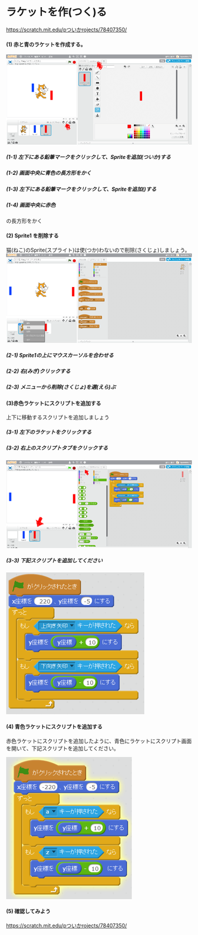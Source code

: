 # ラケットを作(つく)る
https://scratch.mit.edu/pついかrojects/78407350/

#### (1) 赤と青のラケットを作成する。
![](create_racket_001a.png)
##### (1-1) 左下にある鉛筆マークをクリックして、Spriteを追加(ついか)する
##### (1-2) 画面中央に青色の長方形をかく
##### (1-3) 左下にある鉛筆マークをクリックして、Spriteを追加()する
##### (1-4) 画面中央に赤色
の長方形をかく

#### (2) Sprite1 を削除する
猫(ねこ)のSprite(スプライト)は使(つか)わないので削除(さくじょ)しましょう。
![](create_racket_002a.png)
##### (2-1) Sprite1の上にマウスカーソルを合わせる
##### (2-2) 右(みぎ)クリックする
##### (2-3) メニューから削除(さくじょ)を選(えら)ぶ

#### (3)赤色ラケットにスクリプトを追加する
上下に移動するスクリプトを追加しましょう
##### (3-1) 左下のラケットをクリックする
##### (3-2) 右上のスクリプトタブをクリックする
![](create_racket_004a.png)

##### (3-3) 下記スクリプトを追加してください
![](racket_script_001a.png)

#### (4) 青色ラケットにスクリプトを追加する
赤色ラケットにスクリプトを追加したように、青色にラケットにスクリプト画面を開いて、下記スクリプトを追加してください。

![](racket_script_002a.png)


#### (5) 確認してみよう

https://scratch.mit.edu/pついかrojects/78407350/
